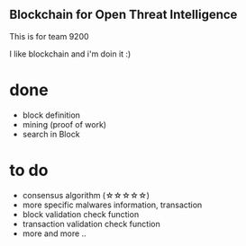 ## Blockchain for Open Threat Intelligence

This is for team 9200

I like blockchain and i'm doin it :)

# done
- block definition
- mining (proof of work)
- search in Block

# to do
- consensus algorithm (☆☆☆☆☆)
- more specific malwares information, transaction
- block validation check function
- transaction validation check function
- more and more .. 
